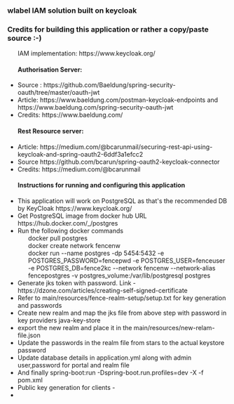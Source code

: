 ### wlabel IAM solution built on keycloak

<h3> Credits for building this application or rather a copy/paste source :-) </h3>

<ul> IAM implementation: <a>https://www.keycloak.org/ </a> </ul>

<ul> <h4> Authorisation Server: </h4>
    <li>Source : <a>https://github.com/Baeldung/spring-security-oauth/tree/master/oauth-jwt </a> </li>
    <li>Article: <a>https://www.baeldung.com/postman-keycloak-endpoints</a> and <a>https://www.baeldung.com/spring-security-oauth-jwt </a> </li>
    <li>Credits: <a>https://www.baeldung.com/ </a> </li>
</ul>
<ul> <h4>Rest Resource server: </h4>
    <li> Article: <a>https://medium.com/@bcarunmail/securing-rest-api-using-keycloak-and-spring-oauth2-6ddf3a1efcc2 </a> </li>
    <li> Source <a>https://github.com/bcarun/spring-oauth2-keycloak-connector</a></li>
    <li> Credits: <a>https://medium.com/@bcarunmail </a></li>
</ul>

<ul> <h4> Instructions for running and configuring this application </h4>

<li> This application will work on PostgreSQL as that's the recommended DB by KeyCloak <a>https://www.keycloak.org/ </a></li>
<li>Get PostgreSQL image from docker hub URL <a>https://hub.docker.com/_/postgres</a> </li>
<li> Run the following docker commands
    <ol>docker pull postgres</ol>
    <ol>docker create network fencenw</ol>
    <ol>docker run --name postgres -dp 5454:5432 -e POSTGRES_PASSWORD=fencepwd -e POSTGRES_USER=fenceuser -e POSTGRES_DB=fence2kc --network fencenw --network-alias fencepostgres -v postgres_volume:/var/lib/postgresql postgres</ol>
</li>
<li> Generate jks token with password. Link - <a>https://dzone.com/articles/creating-self-signed-certificate</a></li>
<li> Refer to main/resources/fence-realm-setup/setup.txt for key generation and passwords</li>
<li> Create new realm and map the jks file from above step with password in key providers java-key-store </li>
<li> export the new realm and place it in the main/resources/new-relam-file.json </li>
<li> Update the passwords in the realm file from stars to the actual keystore password</li>
<li> Update database details in application.yml along with admin user,password for portal and realm file</li>
<li> And finally spring-boot:run -Dspring-boot.run.profiles=dev -X -f pom.xml </li>
<li> Public key generation for clients -  <li>
